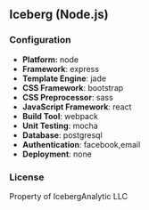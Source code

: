 ## Iceberg (Node.js)


### Configuration
- **Platform:** node
- **Framework**: express
- **Template Engine**: jade
- **CSS Framework**: bootstrap
- **CSS Preprocessor**: sass
- **JavaScript Framework**: react
- **Build Tool**: webpack
- **Unit Testing**: mocha
- **Database**: postgresql
- **Authentication**: facebook,email
- **Deployment**: none

### License
Property of IcebergAnalytic LLC
